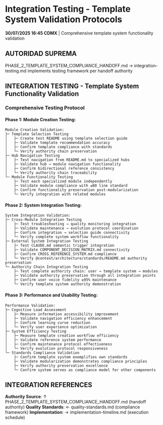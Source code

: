 # Integration Testing - Template System Validation Protocols

**30/07/2025 16:45 CDMX** | Comprehensive template system functionality validation

## AUTORIDAD SUPREMA
PHASE_2_TEMPLATE_SYSTEM_COMPLIANCE_HANDOFF.md → integration-testing.md implements testing framework per handoff authority

## INTEGRATION TESTING - Template System Functionality Validation

### **Comprehensive Testing Protocol**

#### **Phase 1: Module Creation Testing**:
```
Module Creation Validation:
├─ Template Selection Testing
│   ├─ Create test README using template selection guide
│   ├─ Validate template recommendation accuracy
│   ├─ Confirm template compliance with standards
│   └─ Verify authority chain preservation
├─ Hub Navigation Testing
│   ├─ Test navigation from README.md to specialized hubs
│   ├─ Validate hub → module navigation functionality
│   ├─ Confirm bidirectional reference consistency
│   └─ Verify authority chain traceability
└─ Module Functionality Testing
    ├─ Test each specialized module independently
    ├─ Validate module compliance with ≤80 line standard
    ├─ Confirm functionality preservation post-modularization
    └─ Verify integration with related modules
```

#### **Phase 2: System Integration Testing**:
```
System Integration Validation:
├─ Cross-Module Integration Testing
│   ├─ Test troubleshooting → quality monitoring integration
│   ├─ Validate maintenance → evolution protocol coordination
│   ├─ Confirm integration → selection guide connectivity
│   └─ Verify complete system workflow functionality
├─ External System Integration Testing
│   ├─ Test CLAUDE.md semantic trigger integration
│   ├─ Validate COMPONENT_DECISION_MATRIX.md connectivity
│   ├─ Confirm CROSS_REFERENCE_SYSTEM.md compliance
│   └─ Verify @context/architecture/standards/README.md authority preservation
└─ Authority Chain Integration Testing
    ├─ Test complete authority chain: user → template system → modules
    ├─ Validate authority preservation through all integration points
    ├─ Confirm user voice fidelity ≥95% maintenance
    └─ Verify template system authority demonstration
```

#### **Phase 3: Performance and Usability Testing**:
```
Performance Validation:
├─ Cognitive Load Assessment
│   ├─ Measure information accessibility improvement
│   ├─ Validate navigation efficiency enhancement
│   ├─ Confirm learning curve reduction
│   └─ Verify user experience optimization
├─ System Efficiency Testing
│   ├─ Measure template creation workflow efficiency
│   ├─ Validate reference system performance
│   ├─ Confirm maintenance protocol effectiveness
│   └─ Verify evolution protocol responsiveness
└─ Standards Compliance Validation
    ├─ Confirm template system exemplifies own standards
    ├─ Validate modularization demonstrates compliance principles
    ├─ Verify authority preservation excellence
    └─ Confirm system serves as compliance model for other components
```

## INTEGRATION REFERENCES
**Authority Source**: ↑ PHASE_2_TEMPLATE_SYSTEM_COMPLIANCE_HANDOFF.md (handoff authority)
**Quality Standards**: ← quality-standards.md (compliance framework)
**Implementation**: → implementation-timeline.md (execution schedule)